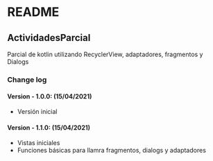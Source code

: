 # README

## ActividadesParcial

Parcial de kotlin utilizando RecyclerView, adaptadores, fragmentos y Dialogs

### Change log

#### Version - 1.0.0: (15/04/2021)

* Versión inicial

#### Version - 1.1.0: (15/04/2021)

* Vistas iniciales
* Funciones básicas para llamra fragmentos, dialogs y adaptadores